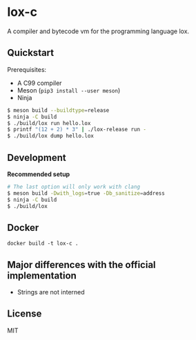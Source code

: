 # lox-c


A compiler and bytecode vm for the programming language lox.


## Quickstart

Prerequisites:
- A C99 compiler
- Meson (`pip3 install --user meson`)
- Ninja

```sh
$ meson build --buildtype=release
$ ninja -C build
$ ./build/lox run hello.lox
$ printf "(12 + 2) * 3" | ./lox-release run -
$ ./build/lox dump hello.lox
```


## Development

**Recommended setup**


```sh
# The last option will only work with clang
$ meson build -Dwith_logs=true -Db_sanitize=address 
$ ninja -C build
$ ./build/lox
```

## Docker

`docker build -t lox-c .`

## Major differences with the official implementation

- Strings are not interned

## License

MIT
